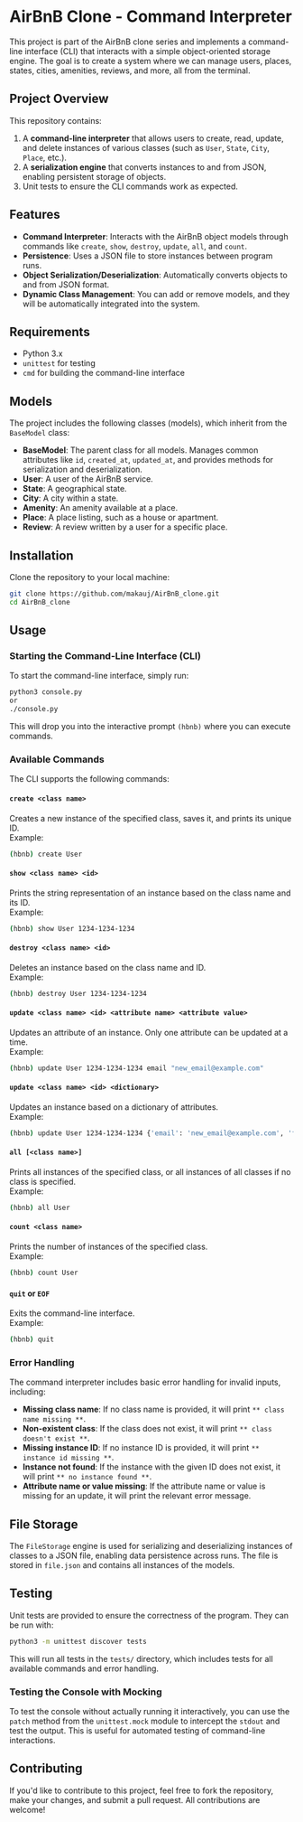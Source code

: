 # AirBnB Clone - Command Interpreter

This project is part of the AirBnB clone series and implements a command-line interface (CLI) that interacts with a simple object-oriented storage engine. The goal is to create a system where we can manage users, places, states, cities, amenities, reviews, and more, all from the terminal.

## Project Overview

This repository contains:
1. A **command-line interpreter** that allows users to create, read, update, and delete instances of various classes (such as `User`, `State`, `City`, `Place`, etc.).
2. A **serialization engine** that converts instances to and from JSON, enabling persistent storage of objects.
3. Unit tests to ensure the CLI commands work as expected.

## Features

- **Command Interpreter**: Interacts with the AirBnB object models through commands like `create`, `show`, `destroy`, `update`, `all`, and `count`.
- **Persistence**: Uses a JSON file to store instances between program runs.
- **Object Serialization/Deserialization**: Automatically converts objects to and from JSON format.
- **Dynamic Class Management**: You can add or remove models, and they will be automatically integrated into the system.

## Requirements

- Python 3.x
- `unittest` for testing
- `cmd` for building the command-line interface

## Models

The project includes the following classes (models), which inherit from the `BaseModel` class:

- **BaseModel**: The parent class for all models. Manages common attributes like `id`, `created_at`, `updated_at`, and provides methods for serialization and deserialization.
- **User**: A user of the AirBnB service.
- **State**: A geographical state.
- **City**: A city within a state.
- **Amenity**: An amenity available at a place.
- **Place**: A place listing, such as a house or apartment.
- **Review**: A review written by a user for a specific place.

## Installation

Clone the repository to your local machine:
   ```bash
   git clone https://github.com/makauj/AirBnB_clone.git
   cd AirBnB_clone
   ```

## Usage

### Starting the Command-Line Interface (CLI)

To start the command-line interface, simply run:

```bash
python3 console.py
or
./console.py
```

This will drop you into the interactive prompt `(hbnb)` where you can execute commands.

### Available Commands

The CLI supports the following commands:

#### `create <class name>`
Creates a new instance of the specified class, saves it, and prints its unique ID.  
Example:
```bash
(hbnb) create User
```

#### `show <class name> <id>`
Prints the string representation of an instance based on the class name and its ID.  
Example:
```bash
(hbnb) show User 1234-1234-1234
```

#### `destroy <class name> <id>`
Deletes an instance based on the class name and ID.  
Example:
```bash
(hbnb) destroy User 1234-1234-1234
```

#### `update <class name> <id> <attribute name> <attribute value>`
Updates an attribute of an instance. Only one attribute can be updated at a time.  
Example:
```bash
(hbnb) update User 1234-1234-1234 email "new_email@example.com"
```

#### `update <class name> <id> <dictionary>`
Updates an instance based on a dictionary of attributes.  
Example:
```bash
(hbnb) update User 1234-1234-1234 {'email': 'new_email@example.com', 'first_name': 'John'}
```

#### `all [<class name>]`
Prints all instances of the specified class, or all instances of all classes if no class is specified.  
Example:
```bash
(hbnb) all User
```

#### `count <class name>`
Prints the number of instances of the specified class.  
Example:
```bash
(hbnb) count User
```

#### `quit` or `EOF`
Exits the command-line interface.  
Example:
```bash
(hbnb) quit
```

### Error Handling

The command interpreter includes basic error handling for invalid inputs, including:

- **Missing class name**: If no class name is provided, it will print `** class name missing **`.
- **Non-existent class**: If the class does not exist, it will print `** class doesn't exist **`.
- **Missing instance ID**: If no instance ID is provided, it will print `** instance id missing **`.
- **Instance not found**: If the instance with the given ID does not exist, it will print `** no instance found **`.
- **Attribute name or value missing**: If the attribute name or value is missing for an update, it will print the relevant error message.

## File Storage

The `FileStorage` engine is used for serializing and deserializing instances of classes to a JSON file, enabling data persistence across runs. The file is stored in `file.json` and contains all instances of the models.

## Testing

Unit tests are provided to ensure the correctness of the program. They can be run with:

```bash
python3 -m unittest discover tests
```

This will run all tests in the `tests/` directory, which includes tests for all available commands and error handling.

### Testing the Console with Mocking

To test the console without actually running it interactively, you can use the `patch` method from the `unittest.mock` module to intercept the `stdout` and test the output. This is useful for automated testing of command-line interactions.

## Contributing

If you'd like to contribute to this project, feel free to fork the repository, make your changes, and submit a pull request. All contributions are welcome!